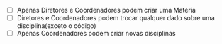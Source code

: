 - [ ] Apenas Diretores e Coordenadores podem criar uma Matéria
- [ ] Diretores e Coordenadores podem trocar qualquer dado sobre uma disciplina(exceto o código)
- [ ] Apenas Coordenadores podem criar novas disciplinas